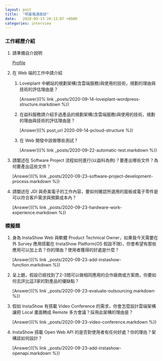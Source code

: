 ```yaml
---
layout: post
title:  "明基電通面談"
date:   2020-09-13 20:13:07 +0800
categories: interview
---
```


### 工作經歷介紹

1. 請準備自介說明

    [Profile](https://profile.lovefunthing.com/profiles/tw)

2. 在 Web 端的工作中請介紹


    1. Loveiplant 中網站的規劃架構(含雲端服務)與使用的技術，規劃的理由與技術的評估理由是？

        [Answer]({% link _posts/2020-09-14-loveiplant-wordpress-structure.markdown %})

    2. 在益科服務請介紹手過產品的規劃架構(含雲端服務)與使用的技術，規劃的理由與技術的評估理由是？

        [Answer]({% post_url 2020-09-14-pcloud-structure %})

    3. 在 Web 開發中該做哪些測試？

        [Answer]({% link _posts/2020-09-22-automatic-test.markdown %})


3. 請闡述在 Software Project 流程如何進行(以益科為例)？要產出哪些文件？為何要產出這些文件？

    [Answer]({% link _posts/2020-09-23-software-project-development-process.markdown %})

4. 請闡述在 JDI 與奇美電子的工作內容，要如何確認所選用的面板或電子零件是可以符合客戶需求與預算成本內？

    [Answer]({% link _posts/2020-09-23-hardware-work-experience.markdown %})


### 模擬題

1. 身為 InstaShow Web 與軟體 Product Technical Owner，如果我今天需要在外 Survey 應用搭載在 InstaShow Platform(OS 假設不限)，你會希望有那些應用可以加上去？你的理由？使用者獲得的好處是什麼？

    [Answer]({% link _posts/2020-09-23-add-instashow-function.markdown %})

2. 呈上題，假設已經找到了2-3間可以做相同應用的合作廠商或方案商，你要如何去評比這3家的對產品的優缺點？

    [Answer]({% link _posts/2020-09-23-evaluate-outsourcing.markdown %})

3. 假如 InstaShow 有搭載 Video Conference 的需求，你會怎麼設計雲端架構讓把 Local 畫面轉成 Remote 多方會議？採用此架構的理由是？

    [Answer]({% link _posts/2020-09-23-video-conference.markdown %})

4. InstaShow 搭載 Open Web API 的是否對使用者有任何好處？你的理由？架構該如何設計？

    [Answer]({% link _posts/2020-09-23-add-instashow-openapi.markdown %})